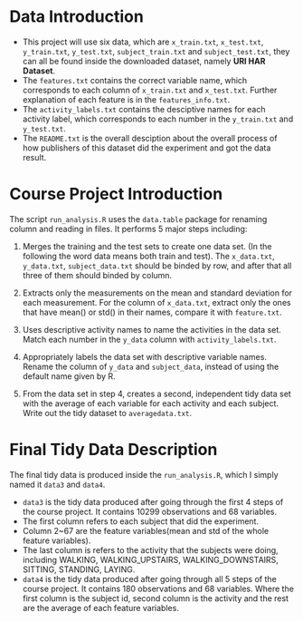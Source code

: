 
# Data Introduction
- This project will use six data, which are `x_train.txt`, `x_test.txt`, `y_train.txt`, `y_test.txt`, `subject_train.txt` and `subject_test.txt`, they can all be found inside the downloaded dataset, namely **URI HAR Dataset**.
- The `features.txt` contains the correct variable name, which corresponds to each column of `x_train.txt` and `x_test.txt`. Further explanation of each feature is in the `features_info.txt`. 
- The `activity_labels.txt` contains the desciptive names for each activity label, which corresponds to each number in the `y_train.txt` and `y_test.txt`.
- The `README.txt` is the overall desciption about the overall process of how publishers of this dataset did the experiment and got the data result.


# Course Project Introduction
The script `run_analysis.R` uses the `data.table` package for renaming column and reading in files. It performs 5 major steps including:


1. Merges the training and the test sets to create one data set. (In the following the word data means both train and test).
The `x_data.txt`, `y_data.txt`, `subject_data.txt` should be binded by row, and after that all three of them should binded by column.


2. Extracts only the measurements on the mean and standard deviation for each measurement. 
For the column of `x_data.txt`, extract only the ones that have mean() or std() in their names, compare it with `feature.txt`.


3. Uses descriptive activity names to name the activities in the data set.
Match each number in the `y_data` column with `activity_labels.txt`.


4. Appropriately labels the data set with descriptive variable names. 
Rename the column of `y_data` and `subject_data`, instead of using the default name given by R.


5. From the data set in step 4, creates a second, independent tidy data set with the average of each variable for each activity and each subject.   
Write out the tidy dataset to `averagedata.txt`.

# Final Tidy Data Description
The final tidy data is produced inside the `run_analysis.R`, which I simply named it `data3` and `data4`. 

- `data3` is the tidy data produced after going through the first 4 steps of the course project. It contains 10299 observations and 68 variables.
- The first column refers to each subject that did the experiment. 
- Column 2~67 are the feature variables(mean and std of the whole feature variables).
- The last column is refers to the activity that the subjects were doing, including WALKING, WALKING_UPSTAIRS, WALKING_DOWNSTAIRS, SITTING, STANDING, LAYING.
- `data4` is the tidy data produced after going through all 5 steps of the course project. It contains 180 observations and 68 variables. Where the first column is the subject id, second column is the activity and the rest are the average of each feature variables. 
